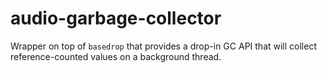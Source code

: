 # audio-garbage-collector
Wrapper on top of `basedrop` that provides a drop-in GC API that will collect reference-counted values on a background
thread.